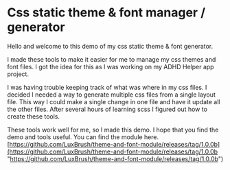 # Css static theme & font manager / generator

Hello and welcome to this demo of my css static theme & font generator.

I made these tools to make it easier for me to manage my css themes and font files. I got the idea for this as I was working on my ADHD Helper app project.

I was having trouble keeping track of what was where in my css files. I decided I needed a way to generate multiple css files from a single layout file. This way I could make a single change in one file and have it update all the other files. After several hours of learning scss I figured out how to create these tools.

These tools work well for me, so I made this demo. I hope that you find the demo and tools useful.
You can find the module here.
[https://github.com/LuxBrush/theme-and-font-module/releases/tag/1.0.0b](https://github.com/LuxBrush/theme-and-font-module/releases/tag/1.0.0b "https://github.com/LuxBrush/theme-and-font-module/releases/tag/1.0.0b")
